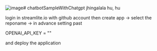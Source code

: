 ![image](https://github.com/user-attachments/assets/22f61a02-52a9-43e4-b143-10b2571fdd79)# chatbotSampleWithChatgpt
jhingalala hu, hu 


login in streamlite.io with github account
then create app -> select the reponame -> in advance setting past 

 OPENAI_API_KEY = ""


 and deploy the application 
 
